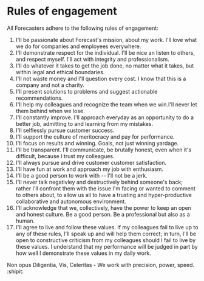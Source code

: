 # Rules of engagement

All Forecasters adhere to the following rules of engagement:

1. I'll be passionate about Forecast's mission, about my work. I'll love what we do for companies and employees everywhere.
2. I'll demonstrate respect for the individual. I'll be nice an listen to others, and respect myself. I'll act with integrity and professionalism.
3. I'll do whatever it takes to get the job done, no matter what it takes, but within legal and ethical boundaries.
4. I'll not waste money and I'll question every cost. I know that this is a company and not a charity.
5. I'll present solutions to problems and suggest actionable recommendations.
6. I'll help my colleagues and recognize the team when we win.I'll never let them behind when we lose.
7. I'll constantly improve. I'll approach everyday as an opportunity to do a better job, admitting to and learning from my mistakes.
8. I'll selflessly pursue customer success.
9. I'll support the culture of meritocracy and pay for performance.
10. I'll focus on results and winning. Goals, not just winning yardage.
11. I'll be transparent. I'll communicate, be brutally honest, even when it's difficult, because I trust my colleagues.
12. I'll always pursue and drive customer customer satisfaction.
13. I'll have fun at work and approach my job with enthusiasm.
14. I'll be a good person to work with -- I'll not be a jerk.
15. I'll never talk negativley and destructively behind someone's back; rather I'll confront them with the issue I'm facing or wanted to comment to others about, to allow us all to have a trusting and hyper-productive collaborative and autonomous environment.
16. I'll acknowledge that we, collectively, have the power to keep an open and honest culture. Be a good person. Be a professional but also as a human.
17. I'll agree to live and follow these values. If my colleagues fail to live up to any of these rules, I'll speak up and will help them correct; in turn, I'll be open to constructive criticism from my colleagues should I fail to live by these values. I understand that my performance will be judged in part by how well I demonstrate these values in my daily work.

Non opus Diligentia, Vis, Celeritas - We work with precision, power, speed. :shipit: